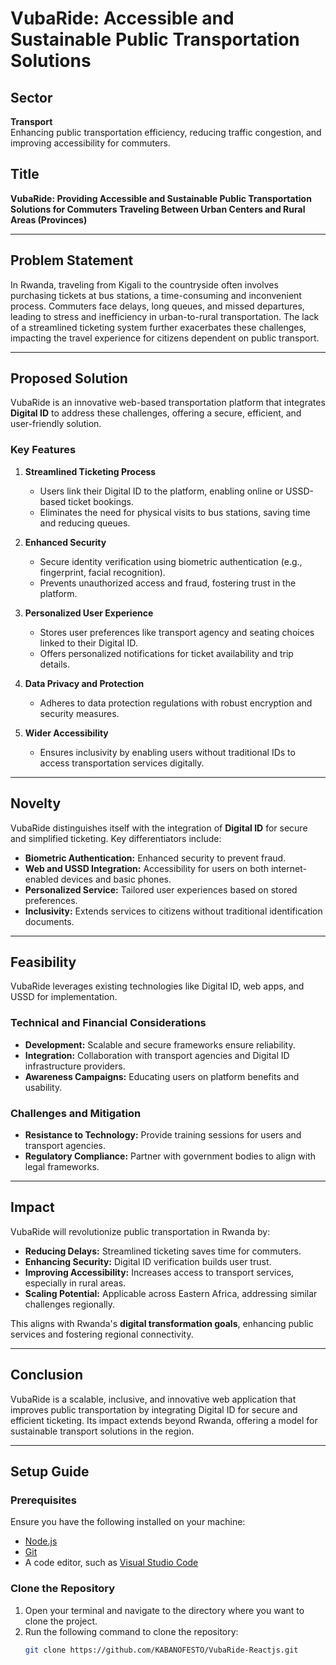 # VubaRide: Accessible and Sustainable Public Transportation Solutions

## Sector  
**Transport**  
Enhancing public transportation efficiency, reducing traffic congestion, and improving accessibility for commuters.

## Title  
**VubaRide: Providing Accessible and Sustainable Public Transportation Solutions for Commuters Traveling Between Urban Centers and Rural Areas (Provinces)**

---

## Problem Statement  
In Rwanda, traveling from Kigali to the countryside often involves purchasing tickets at bus stations, a time-consuming and inconvenient process. Commuters face delays, long queues, and missed departures, leading to stress and inefficiency in urban-to-rural transportation. The lack of a streamlined ticketing system further exacerbates these challenges, impacting the travel experience for citizens dependent on public transport.

---

## Proposed Solution  
VubaRide is an innovative web-based transportation platform that integrates **Digital ID** to address these challenges, offering a secure, efficient, and user-friendly solution.  

### Key Features  
1. **Streamlined Ticketing Process**  
   - Users link their Digital ID to the platform, enabling online or USSD-based ticket bookings.  
   - Eliminates the need for physical visits to bus stations, saving time and reducing queues.  

2. **Enhanced Security**  
   - Secure identity verification using biometric authentication (e.g., fingerprint, facial recognition).  
   - Prevents unauthorized access and fraud, fostering trust in the platform.  

3. **Personalized User Experience**  
   - Stores user preferences like transport agency and seating choices linked to their Digital ID.  
   - Offers personalized notifications for ticket availability and trip details.  

4. **Data Privacy and Protection**  
   - Adheres to data protection regulations with robust encryption and security measures.  

5. **Wider Accessibility**  
   - Ensures inclusivity by enabling users without traditional IDs to access transportation services digitally.  

---

## Novelty  
VubaRide distinguishes itself with the integration of **Digital ID** for secure and simplified ticketing. Key differentiators include:  
- **Biometric Authentication:** Enhanced security to prevent fraud.  
- **Web and USSD Integration:** Accessibility for users on both internet-enabled devices and basic phones.  
- **Personalized Service:** Tailored user experiences based on stored preferences.  
- **Inclusivity:** Extends services to citizens without traditional identification documents.

---

## Feasibility  
VubaRide leverages existing technologies like Digital ID, web apps, and USSD for implementation.  

### Technical and Financial Considerations  
- **Development:** Scalable and secure frameworks ensure reliability.  
- **Integration:** Collaboration with transport agencies and Digital ID infrastructure providers.  
- **Awareness Campaigns:** Educating users on platform benefits and usability.  

### Challenges and Mitigation  
- **Resistance to Technology:** Provide training sessions for users and transport agencies.  
- **Regulatory Compliance:** Partner with government bodies to align with legal frameworks.  

---

## Impact  
VubaRide will revolutionize public transportation in Rwanda by:  
- **Reducing Delays:** Streamlined ticketing saves time for commuters.  
- **Enhancing Security:** Digital ID verification builds user trust.  
- **Improving Accessibility:** Increases access to transport services, especially in rural areas.  
- **Scaling Potential:** Applicable across Eastern Africa, addressing similar challenges regionally.  

This aligns with Rwanda's **digital transformation goals**, enhancing public services and fostering regional connectivity.

---

## Conclusion  
VubaRide is a scalable, inclusive, and innovative web application that improves public transportation by integrating Digital ID for secure and efficient ticketing. Its impact extends beyond Rwanda, offering a model for sustainable transport solutions in the region.

---

## Setup Guide  

### Prerequisites  
Ensure you have the following installed on your machine:  
- [Node.js](https://nodejs.org/)  
- [Git](https://git-scm.com/)  
- A code editor, such as [Visual Studio Code](https://code.visualstudio.com/)  

### Clone the Repository  
1. Open your terminal and navigate to the directory where you want to clone the project.  
2. Run the following command to clone the repository:  
   ```bash
   git clone https://github.com/KABANOFESTO/VubaRide-Reactjs.git
